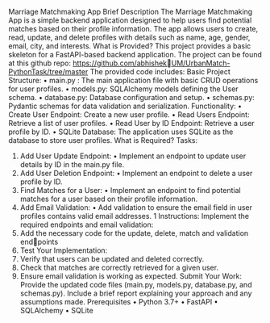 Marriage Matchmaking App
Brief Description
The Marriage Matchmaking App is a simple backend application designed to
help users find potential matches based on their profile information. The app
allows users to create, read, update, and delete profiles with details such as
name, age, gender, email, city, and interests.
What is Provided?
This project provides a basic skeleton for a FastAPI-based backend application.
The project can be found at this github repo: https://github.com/abhishekUM/UrbanMatch-PythonTask/tree/master
The provided code includes:
Basic Project Structure:
• main.py : The main application file with basic CRUD operations for user
profiles.
• models.py: SQLAlchemy models defining the User schema.
• database.py: Database configuration and setup.
• schemas.py: Pydantic schemas for data validation and serialization.
Functionality:
• Create User Endpoint: Create a new user profile.
• Read Users Endpoint: Retrieve a list of user profiles.
• Read User by ID Endpoint: Retrieve a user profile by ID.
• SQLite Database: The application uses SQLite as the database to store
user profiles.
What is Required?
Tasks:
1. Add User Update Endpoint:
• Implement an endpoint to update user details by ID in the main.py
file.
2. Add User Deletion Endpoint:
• Implement an endpoint to delete a user profile by ID.
3. Find Matches for a User:
• Implement an endpoint to find potential matches for a user based on
their profile information.
4. Add Email Validation:
• Add validation to ensure the email field in user profiles contains valid
email addresses.
1
Instructions:
Implement the required endpoints and email validation:
1. Add the necessary code for the update, delete, match and validation endpoints
2. Test Your Implementation:
1. Verify that users can be updated and deleted correctly.
2. Check that matches are correctly retrieved for a given user.
3. Ensure email validation is working as expected.
Submit Your Work:
Provide the updated code files (main.py, models.py, database.py, and
schemas.py). Include a brief report explaining your approach and any
assumptions made.
Prerequisites
• Python 3.7+
• FastAPI
• SQLAlchemy
• SQLite